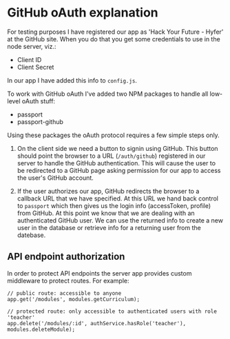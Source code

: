 # GitHub oAuth explanation

For testing purposes I have registered our app as 'Hack Your Future - Hyfer' at the GitHub site. When you do that you get some credentials to use in the node server, viz.:

- Client ID
- Client Secret

In our app I have added this info to `config.js`.

To work with GitHub oAuth I've added two NPM packages to handle all low-level oAuth stuff:

- passport
- passport-github

Using these packages the oAuth protocol requires a few simple steps only.

1. On the client side we need a button to signin using GitHub. This button should point the browser to a URL (`/auth/github`) registered in our server to handle the GitHub authentication. This will cause the user to be redirected to a GitHub page asking permission for our app to access the user's GitHub account.

2. If the user authorizes our app, GitHub redirects the browser to a callback URL that we have specified. At this URL we hand back control to `passport` which then gives us the login info (accessToken, profile) from GitHub. At this point we know that we are dealing with an authenticated GitHub user. We can use the returned info to create a new user in the database or retrieve info for a returning user from the datebase.

## API endpoint authorization

In order to protect API endpoints the server app provides custom middleware to protect routes. For example:

```
// public route: accessible to anyone
app.get('/modules', modules.getCurriculum);

// protected route: only accessible to authenticated users with role 'teacher'
app.delete('/modules/:id', authService.hasRole('teacher'), modules.deleteModule);
